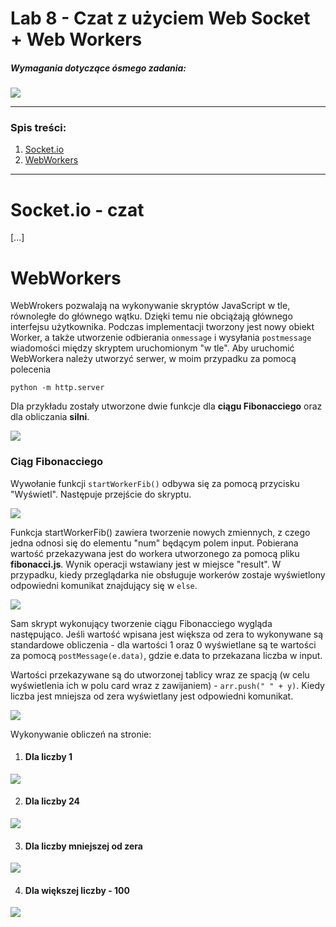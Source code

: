 # Lab 8 - Czat z użyciem Web Socket + Web Workers

####
##### Wymagania dotyczące ósmego zadania:
####

![](https://i.imgur.com/p75NGzC.png) 

---

### Spis treści:

1. [Socket.io]()
2. [WebWorkers]()

---

# Socket.io - czat

[...]

# WebWorkers

WebWrokers pozwalają na wykonywanie skryptów JavaScript w tle, równoległe do głównego wątku. Dzięki temu nie obciążają głównego interfejsu użytkownika. Podczas implementacji tworzony jest nowy obiekt Worker, a także utworzenie odbierania `onmessage` i wysyłania `postmessage` wiadomości między skryptem uruchomionym "w tle". Aby uruchomić WebWorkera należy utworzyć serwer, w moim przypadku za pomocą polecenia 
```
python -m http.server
```

Dla przykładu zostały utworzone dwie funkcje dla **ciągu Fibonacciego** oraz dla obliczania **silni**.

![](https://i.imgur.com/LDjCul4.png)

### Ciąg Fibonacciego

Wywołanie funkcji `startWorkerFib()` odbywa się za pomocą przycisku "Wyświetl". Następuje przejście do skryptu.

![](https://i.imgur.com/jWP6nfR.png)

Funkcja startWorkerFib() zawiera tworzenie nowych zmiennych, z czego jedna odnosi się do elementu "num" będącym polem input. Pobierana wartość przekazywana jest do workera utworzonego za pomocą pliku **fibonacci.js**. Wynik operacji wstawiany jest w miejsce "result". W przypadku, kiedy przeglądarka nie obsługuje workerów zostaje wyświetlony odpowiedni komunikat znajdujący się w `else`. 

![](https://i.imgur.com/vY2FG2u.png)
 
Sam skrypt wykonujący tworzenie ciągu Fibonacciego wygląda następująco. Jeśli wartość wpisana jest większa od zera to wykonywane są standardowe obliczenia - dla wartości 1 oraz 0 wyświetlane są te wartości za pomocą `postMessage(e.data)`, gdzie e.data to przekazana liczba w input. 

Wartości przekazywane są do utworzonej tablicy wraz ze spacją (w celu wyświetlenia ich w polu card wraz z zawijaniem) - 
`arr.push(" " + y)`. Kiedy liczba jest mniejsza od zera wyświetlany jest odpowiedni  komunikat.

![](https://i.imgur.com/7dUUG7T.png)
 
Wykonywanie obliczeń na stronie:

1. #### Dla liczby 1

![](https://i.imgur.com/gQkEKdl.png)

2. #### Dla liczby 24

![](https://i.imgur.com/nRlEf8V.png)

3. #### Dla liczby mniejszej od zera

![](https://i.imgur.com/V6eRzH3.png)

4. #### Dla większej liczby - 100

![](https://i.imgur.com/HXoxOkM.png)
 
 
 
 
 
 
 
 
 
 
 
 